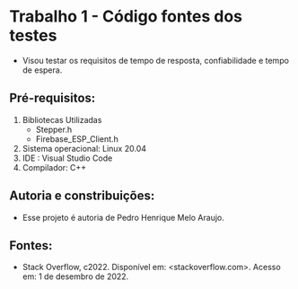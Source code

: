 # Trabalho 1 - Código fontes dos testes
- Visou testar os requisitos de tempo de resposta, confiabilidade e tempo de espera.

## Pré-requisitos: 
1. Bibliotecas Utilizadas
	- Stepper.h
	- Firebase_ESP_Client.h
2. Sistema operacional: Linux 20.04
3. IDE : Visual Studio Code
4. Compilador: C++
	
## Autoria e constribuições:
- Esse projeto é autoria de Pedro Henrique Melo Araujo.
	
## Fontes:
- Stack Overflow, c2022. Disponível em: <stackoverflow.com>. Acesso em: 1 de desembro de 2022.

